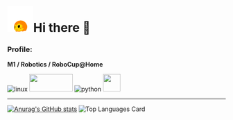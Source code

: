 # <img src="https://github.com/HappyTatsuhito/HappyTatsuhito/blob/main/happy_mimi.png?raw=true" width="60" height="60"/>Hi there 👋

### Profile:
**M1 / Robotics / RoboCup@Home**

<p align="left">
  <img src="https://www.vectorlogo.zone/logos/linux/linux-icon.svg" alt="linux" width="40" height="40"/>
  <img src="https://upload.wikimedia.org/wikipedia/commons/b/bb/Ros_logo.svg" width="100" height="40"/>
  <img src="https://www.vectorlogo.zone/logos/python/python-icon.svg" alt="python" width="40" height="40"/>
  <img src="https://cdn.worldvectorlogo.com/logos/c.svg" width="40" height="40"/>
  
  
</p>

---
[![Anurag's GitHub stats](https://github-readme-stats.vercel.app/api?username=HappyTatsuhito&count_private=true&show_icons=true)](https://github.com/anuraghazra/github-readme-stats)
![Top Languages Card](https://github-readme-stats.vercel.app/api/top-langs/?username=HappyTatsuhito&langs_count=8&hide=CMake)

<!--
**HappyTatsuhito/HappyTatsuhito** is a ✨ _special_ ✨ repository because its `README.md` (this file) appears on your GitHub profile.

Here are some ideas to get you started:

- 🔭 I’m currently working on ...
- 🌱 I’m currently learning ...
- 👯 I’m looking to collaborate on ...
- 🤔 I’m looking for help with ...
- 💬 Ask me about ...
- 📫 How to reach me: ...
- 😄 Pronouns: ...
- ⚡ Fun fact: ...
-->
